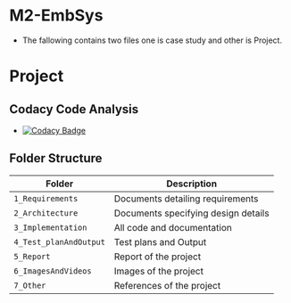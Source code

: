 # M2-EmbSys
* The fallowing contains two files one is case study and other is Project.
# Project

## Codacy Code Analysis

* [![Codacy Badge](https://app.codacy.com/project/badge/Grade/bd5306ea953e42ce82f5d647e149ec49)](https://www.codacy.com/gh/habeeb063/M2-EmbSys/dashboard?utm_source=github.com&amp;utm_medium=referral&amp;utm_content=habeeb063/M2-EmbSys&amp;utm_campaign=Badge_Grade)

## Folder Structure
Folder            | Description
-----------------------| -----------------------------------------
`1_Requirements`       | Documents detailing requirements
`2_Architecture`       | Documents specifying design details
`3_Implementation`     | All code and documentation
`4_Test_planAndOutput` | Test plans and Output
`5_Report`             | Report of the project
`6_ImagesAndVideos`    | Images of the project
`7_Other`              | References of the project

